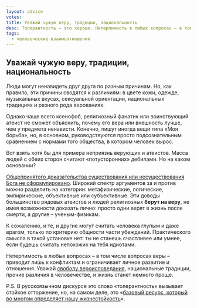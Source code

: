 ```yaml
---
layout: advice
votes:
title: Уважай чужую веру, традиции, национальность
desc: Толерантность – это хорошо. Нетерпимость в любых вопросах – в том числе вопросах веры – приводит лишь к конфликтам и ограничивает личное развитие и отношения.
tags:
  - человеческие-взаимоотношения
---
```


## Уважай чужую веру, традиции, национальность

Люди могут ненавидеть друг друга по разным причинам. Но, как правило, эти причины сводятся к различиям: в цвете кожи, одежде, музыкальных вкусах, сексуальной ориентации, национальных традициях и разного рода верованиях.

Однако чаще всего ксенофоб, религиозный фанатик или воинствующий атеист не сможет объяснить, почему его вера или внешность лучше, чем у предмета ненависти. Конечно, пишут иногда вещи типа «Моя борьба», но, в основном, руководствуются просто подсознательным сравнением с нормами того общества, в котором человек вырос.

Вот взять хотя бы для примера неприязнь верующих и атеистов. Масса людей с обеих сторон считают «потусторонних» дебилами. Но на каком основании?

[Общепринятого доказательства существования или несуществования Бога не сформулировано](https://ru.wikipedia.org/wiki/Вопрос_существования_Бога). Широкий спектр аргументов за и против можно разделить на категории: метафизические, логические, эмпирические, объективные или субъективные. Эти доводы большинство рядовых атеистов и людей религиозных **берут на веру**, не имея возможности доказать лично: просто одни верят в жизнь после смерти, а другие – ученым-физикам.

К сожалению, и те, и другие могут считать человека глупым и даже врагом, только по критерию общности части убеждений. Практического смысла в такой установке нет: ты не станешь счастливее или умнее, если будешь считать непохожих на тебя идиотами.

Нетерпимость в любых вопросах – в том числе вопросах веры – приводит лишь к конфликтам и ограничивает личное развитие и отношения. Уважай [свободу вероисповедания](https://ru.wikipedia.org/wiki/Свобода_вероисповедания), национальные традиции, прочие различия в человечестве, и жизнь станет немного проще.

P.S. В русскоязычном дискурсе это слово «толерантность» вызывает стойкое отторжение, но, на самом деле, это «[базовый ресурс, который во многом определяет нашу жизнестойкость](https://lifehacker.ru/tolerantnost/)».
